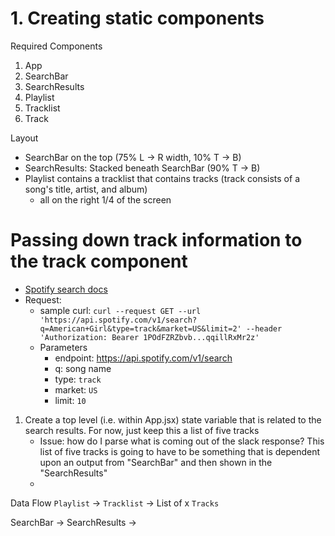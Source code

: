 # 1. Creating static components
Required Components
1. App
2. SearchBar
3. SearchResults
4. Playlist
5. Tracklist
7. Track

Layout
- SearchBar on the top (75% L -> R width, 10% T -> B)
- SearchResults: Stacked beneath SearchBar (90% T -> B)
- Playlist contains a tracklist that contains tracks (track consists of a song's title, artist, and album)
    - all on the right 1/4 of the screen

# Passing down track information to the track component
- [Spotify search docs](https://developer.spotify.com/documentation/web-api/reference/search)
- Request:
    - sample curl: `curl --request GET --url 'https://api.spotify.com/v1/search?q=American+Girl&type=track&market=US&limit=2' --header 'Authorization: Bearer 1POdFZRZbvb...qqillRxMr2z'`
    - Parameters
        - endpoint: https://api.spotify.com/v1/search
        - q: song name
        - type: `track`
        - market: `US`
        - limit: `10`
1. Create a top level (i.e. within App.jsx) state variable that is related to the search results.  For now, just keep this a list of five tracks
    - Issue: how do I parse what is coming out of the slack response?  This list of five tracks is going to have to be something that is dependent upon an output from "SearchBar" and then shown in the "SearchResults"
    - 

Data Flow
 `Playlist` -> `Tracklist` -> List of x `Tracks`

 SearchBar -> SearchResults -> 